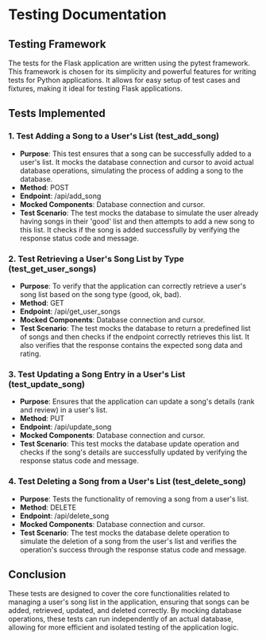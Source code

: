 # Testing Documentation

## Testing Framework

The tests for the Flask application are written using the pytest framework. This framework is chosen for its simplicity and powerful features for writing tests for Python applications. It allows for easy setup of test cases and fixtures, making it ideal for testing Flask applications.

## Tests Implemented

### 1. Test Adding a Song to a User's List (test_add_song)

- **Purpose**: This test ensures that a song can be successfully added to a user's list. It mocks the database connection and cursor to avoid actual database operations, simulating the process of adding a song to the database.
- **Method**: POST
- **Endpoint**: /api/add_song
- **Mocked Components**: Database connection and cursor.
- **Test Scenario**: The test mocks the database to simulate the user already having songs in their 'good' list and then attempts to add a new song to this list. It checks if the song is added successfully by verifying the response status code and message.

### 2. Test Retrieving a User's Song List by Type (test_get_user_songs)

- **Purpose**: To verify that the application can correctly retrieve a user's song list based on the song type (good, ok, bad).
- **Method**: GET
- **Endpoint**: /api/get_user_songs
- **Mocked Components**: Database connection and cursor.
- **Test Scenario**: The test mocks the database to return a predefined list of songs and then checks if the endpoint correctly retrieves this list. It also verifies that the response contains the expected song data and rating.

### 3. Test Updating a Song Entry in a User's List (test_update_song)

- **Purpose**: Ensures that the application can update a song's details (rank and review) in a user's list.
- **Method**: PUT
- **Endpoint**: /api/update_song
- **Mocked Components**: Database connection and cursor.
- **Test Scenario**: This test mocks the database update operation and checks if the song's details are successfully updated by verifying the response status code and message.

### 4. Test Deleting a Song from a User's List (test_delete_song)

- **Purpose**: Tests the functionality of removing a song from a user's list.
- **Method**: DELETE
- **Endpoint**: /api/delete_song
- **Mocked Components**: Database connection and cursor.
- **Test Scenario**: The test mocks the database delete operation to simulate the deletion of a song from the user's list and verifies the operation's success through the response status code and message.

## Conclusion

These tests are designed to cover the core functionalities related to managing a user's song list in the application, ensuring that songs can be added, retrieved, updated, and deleted correctly. By mocking database operations, these tests can run independently of an actual database, allowing for more efficient and isolated testing of the application logic.
 